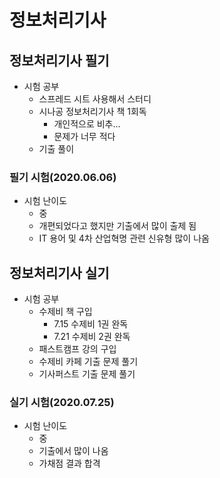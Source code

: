 # 정보처리기사

## 정보처리기사 필기

- 시험 공부
  - 스프레드 시트 사용해서 스터디
  - 시나공 정보처리기사 책 1회독
    - 개인적으로 비추... 
    - 문제가 너무 적다
  - 기출 풀이


### 필기 시험(2020.06.06)
- 시험 난이도
  - 중
  - 개편되었다고 했지만 기출에서 많이 출제 됨
  - IT 용어 및 4차 산업혁명 관련 신유형 많이 나옴
  

## 정보처리기사 실기

- 시험 공부
  - 수제비 책 구입
    - 7.15 수제비 1권 완독
    - 7.21 수제비 2권 완독
  - 패스트캠프 강의 구입
  - 수제비 카페 기출 문제 풀기
  - 기사퍼스트 기출 문제 풀기
  
  
### 실기 시험(2020.07.25)
- 시험 난이도
  - 중
  - 기출에서 많이 나옴
  - 가채점 결과 합격
  

